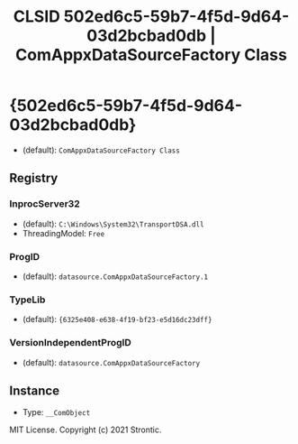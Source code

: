 ﻿---
title: "CLSID 502ed6c5-59b7-4f5d-9d64-03d2bcbad0db | ComAppxDataSourceFactory Class"
excerpt: What is COM-Object CLSID 502ed6c5-59b7-4f5d-9d64-03d2bcbad0db?
---

# {502ed6c5-59b7-4f5d-9d64-03d2bcbad0db}

* (default): `ComAppxDataSourceFactory Class`

## Registry


### InprocServer32

* (default): `C:\Windows\System32\TransportDSA.dll`
* ThreadingModel: `Free`

### ProgID

* (default): `datasource.ComAppxDataSourceFactory.1`

### TypeLib

* (default): `{6325e408-e638-4f19-bf23-e5d16dc23dff}`

### VersionIndependentProgID

* (default): `datasource.ComAppxDataSourceFactory`

## Instance

* Type: `__ComObject`

MIT License. Copyright (c) 2021 Strontic.


